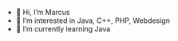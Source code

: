 - 👋 Hi, I’m Marcus
- 👀 I’m interested in Java, C++, PHP, Webdesign
- 🌱 I’m currently learning Java

<!---
MarcusP71/MarcusP71 is a ✨ special ✨ repository because its `README.md` (this file) appears on your GitHub profile.
You can click the Preview link to take a look at your changes.
--->
